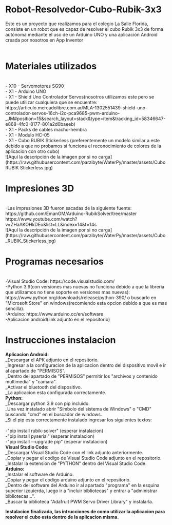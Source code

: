 # Robot-Resolvedor-Cubo-Rubik-3x3
Este es un proyecto que realizamos para el colegio La Salle Florida, consiste en un robot que es capaz de resolver el cubo Rubik 3x3 de forma autónoma mediante el uso de un Arduino UNO y una aplicación Android creada por nosotros en App Inventor   
<br>
# Materiales utilizados
<br>
- X10 - Servomotores SG90
<br>
- X1 - Arduino UNO
<br>
- X1 - Shield Uno Controlador Servos(nosotros utilizamos este pero se puede utilizar cualquiera que se encuentre: https://articulo.mercadolibre.com.ar/MLA-1302551439-shield-uno-controlador-servos-16ch-i2c-pca9685-pwm-arduino-_JM#position=15&search_layout=stack&type=item&tracking_id=58346647-e868-4fc0-8177-801a2d0baeeb)
<br>
- X1 - Packs de cables macho-hembra
<br>
- X1 - Modulo HC-05
<br>
- X1 - Cubo RUBIK Stickerless (preferentemente un modelo similar a este debido a que no probamos si funciona el reconocimiento de colores de la aplicacion con otro cubo)
<br>
<span>![</span><span>Aquí la descripción de la imagen por si no carga</span><span>]</span><span>(</span><span>https://raw.githubusercontent.com/parzibyte/WaterPy/master/assets/Cubo RUBIK Stickerless.jpg</span><span>)</span>
<br>

# Impresiones 3D
<br>
-Las impresiones 3D fueron sacadas de la siguiente fuente: 
<br>
https://github.com/EmanGM/Arduino-RubikSolver/tree/master
<br>
https://www.youtube.com/watch?v=ZHaAKOHkDEo&list=LL&index=14&t=14s
<br>
<span>![</span><span>Aquí la descripción de la imagen por si no carga</span><span>]</span><span>(</span><span>https://raw.githubusercontent.com/parzibyte/WaterPy/master/assets/Cubo_RUBIK_Stickerless.jpg</span><span>)</span>
<br>

# Programas necesarios
<br>
-Visual Studio Code: https://code.visualstudio.com/
<br>
-Python 3.9(con versiones mas nuevas no funciona debido a que la libreria que utilizamos no tiene soporte en versiones mas nuevas): https://www.python.org/downloads/release/python-390/  o  buscarlo en "Microsoft Store" en windows(recomiendo esta opcion debido a que es mas sencilla).
<br>
-Arduino: https://www.arduino.cc/en/software
<br>
-Aplicacion android(link adjunto en el repositorio)

# Instrucciones instalacion
**Aplicacion Android:**
<br>
  _Descargar el APK adjunto en el repositorio.
  <br>
  _Ingresar a la configuracion de la aplicacion dentro del dispositivo movil e ir al apartado de "PERMISOS".
  <br>
  _Dentro del apartado de "PERMISOS" permitir los "archivos y contenido multimedia" y "camara".
  <br>
  _Activar el bluetooth del dispositivo.
  <br>
  _La aplicacion esta configurada correctamente.
<br>
**Python:**
  <br>
  _Descargar python 3.9 con pip incluido.
  <br>
  _Una vez instalado abrir "Símbolo del sistema de Windows" o "CMD" buscando "cmd" en el buscador de windows.
  <br>
  _Si el pip esta correctamente instalado ingresar los siguientes textos:  
  <br>
  -"pip install rubik-solver" (esperar instalacion)
     <br>
                                                                           -"pip install pyserial" (esperar instalacion)
         <br>
                                                                           -"pip install --upgrade pip" (esperar instalacion)
<br>
**Visual Studio Code:**
<br>
  _Descargar Visual Studio Code con el link adjunto anteriormente.
  <br>
  _Copiar y pegar el codigo de Visual Studio Code adjunto en el repositorio.
  <br>
  _Instalar la extension de "PYTHON" dentro del Visual Studio Code.
<br>
**Arduino:**
 <br>
  _Instalar el software de Arduino.
  <br>
  _Copiar y pegar el codigo arduino adjunto en el repositorio.
  <br>
  _Dentro del software del Arduino ir al apartado "programa" en la esquina superior izquierda, luego ir a "incluir bibliotecas" y entrar    a "administrar bibliotecas...".
 <br>
  _Buscar la biblioteca "Adafruit PWM Servo  Driver Library" y instalarla.

**Instalacion finalizada, las intrucciones de como utilizar la aplicacion para resolver el cubo esta dentro de la aplicacion misma.**
